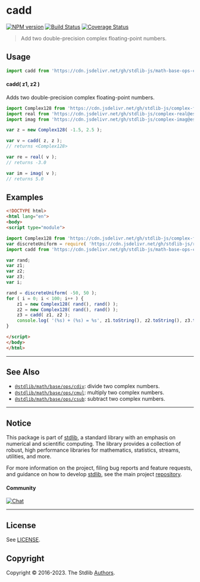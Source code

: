 <!--

@license Apache-2.0

Copyright (c) 2018 The Stdlib Authors.

Licensed under the Apache License, Version 2.0 (the "License");
you may not use this file except in compliance with the License.
You may obtain a copy of the License at

   http://www.apache.org/licenses/LICENSE-2.0

Unless required by applicable law or agreed to in writing, software
distributed under the License is distributed on an "AS IS" BASIS,
WITHOUT WARRANTIES OR CONDITIONS OF ANY KIND, either express or implied.
See the License for the specific language governing permissions and
limitations under the License.

-->

# cadd

[![NPM version][npm-image]][npm-url] [![Build Status][test-image]][test-url] [![Coverage Status][coverage-image]][coverage-url] <!-- [![dependencies][dependencies-image]][dependencies-url] -->

> Add two double-precision complex floating-point numbers.

<section class="intro">

</section>

<!-- /.intro -->



<section class="usage">

## Usage

```javascript
import cadd from 'https://cdn.jsdelivr.net/gh/stdlib-js/math-base-ops-cadd@esm/index.mjs';
```

#### cadd( z1, z2 )

Adds two double-precision complex floating-point numbers.

```javascript
import Complex128 from 'https://cdn.jsdelivr.net/gh/stdlib-js/complex-float64@esm/index.mjs';
import real from 'https://cdn.jsdelivr.net/gh/stdlib-js/complex-real@esm/index.mjs';
import imag from 'https://cdn.jsdelivr.net/gh/stdlib-js/complex-imag@esm/index.mjs';

var z = new Complex128( -1.5, 2.5 );

var v = cadd( z, z );
// returns <Complex128>

var re = real( v );
// returns -3.0

var im = imag( v );
// returns 5.0
```

</section>

<!-- /.usage -->

<section class="examples">

## Examples

<!-- eslint no-undef: "error" -->

```html
<!DOCTYPE html>
<html lang="en">
<body>
<script type="module">

import Complex128 from 'https://cdn.jsdelivr.net/gh/stdlib-js/complex-float64@esm/index.mjs';
var discreteUniform = require( 'https://cdn.jsdelivr.net/gh/stdlib-js/random-base-discrete-uniform' ).factory;
import cadd from 'https://cdn.jsdelivr.net/gh/stdlib-js/math-base-ops-cadd@esm/index.mjs';

var rand;
var z1;
var z2;
var z3;
var i;

rand = discreteUniform( -50, 50 );
for ( i = 0; i < 100; i++ ) {
    z1 = new Complex128( rand(), rand() );
    z2 = new Complex128( rand(), rand() );
    z3 = cadd( z1, z2 );
    console.log( '(%s) + (%s) = %s', z1.toString(), z2.toString(), z3.toString() );
}

</script>
</body>
</html>
```

</section>

<!-- /.examples -->

<!-- C interface documentation. -->



<!-- Section for related `stdlib` packages. Do not manually edit this section, as it is automatically populated. -->

<section class="related">

* * *

## See Also

-   <span class="package-name">[`@stdlib/math/base/ops/cdiv`][@stdlib/math/base/ops/cdiv]</span><span class="delimiter">: </span><span class="description">divide two complex numbers.</span>
-   <span class="package-name">[`@stdlib/math/base/ops/cmul`][@stdlib/math/base/ops/cmul]</span><span class="delimiter">: </span><span class="description">multiply two complex numbers.</span>
-   <span class="package-name">[`@stdlib/math/base/ops/csub`][@stdlib/math/base/ops/csub]</span><span class="delimiter">: </span><span class="description">subtract two complex numbers.</span>

</section>

<!-- /.related -->

<!-- Section for all links. Make sure to keep an empty line after the `section` element and another before the `/section` close. -->


<section class="main-repo" >

* * *

## Notice

This package is part of [stdlib][stdlib], a standard library with an emphasis on numerical and scientific computing. The library provides a collection of robust, high performance libraries for mathematics, statistics, streams, utilities, and more.

For more information on the project, filing bug reports and feature requests, and guidance on how to develop [stdlib][stdlib], see the main project [repository][stdlib].

#### Community

[![Chat][chat-image]][chat-url]

---

## License

See [LICENSE][stdlib-license].


## Copyright

Copyright &copy; 2016-2023. The Stdlib [Authors][stdlib-authors].

</section>

<!-- /.stdlib -->

<!-- Section for all links. Make sure to keep an empty line after the `section` element and another before the `/section` close. -->

<section class="links">

[npm-image]: http://img.shields.io/npm/v/@stdlib/math-base-ops-cadd.svg
[npm-url]: https://npmjs.org/package/@stdlib/math-base-ops-cadd

[test-image]: https://github.com/stdlib-js/math-base-ops-cadd/actions/workflows/test.yml/badge.svg?branch=main
[test-url]: https://github.com/stdlib-js/math-base-ops-cadd/actions/workflows/test.yml?query=branch:main

[coverage-image]: https://img.shields.io/codecov/c/github/stdlib-js/math-base-ops-cadd/main.svg
[coverage-url]: https://codecov.io/github/stdlib-js/math-base-ops-cadd?branch=main

<!--

[dependencies-image]: https://img.shields.io/david/stdlib-js/math-base-ops-cadd.svg
[dependencies-url]: https://david-dm.org/stdlib-js/math-base-ops-cadd/main

-->

[chat-image]: https://img.shields.io/gitter/room/stdlib-js/stdlib.svg
[chat-url]: https://gitter.im/stdlib-js/stdlib/

[stdlib]: https://github.com/stdlib-js/stdlib

[stdlib-authors]: https://github.com/stdlib-js/stdlib/graphs/contributors

[umd]: https://github.com/umdjs/umd
[es-module]: https://developer.mozilla.org/en-US/docs/Web/JavaScript/Guide/Modules

[deno-url]: https://github.com/stdlib-js/math-base-ops-cadd/tree/deno
[umd-url]: https://github.com/stdlib-js/math-base-ops-cadd/tree/umd
[esm-url]: https://github.com/stdlib-js/math-base-ops-cadd/tree/esm
[branches-url]: https://github.com/stdlib-js/math-base-ops-cadd/blob/main/branches.md

[stdlib-license]: https://raw.githubusercontent.com/stdlib-js/math-base-ops-cadd/main/LICENSE

<!-- <related-links> -->

[@stdlib/math/base/ops/cdiv]: https://github.com/stdlib-js/math-base-ops-cdiv/tree/esm

[@stdlib/math/base/ops/cmul]: https://github.com/stdlib-js/math-base-ops-cmul/tree/esm

[@stdlib/math/base/ops/csub]: https://github.com/stdlib-js/math-base-ops-csub/tree/esm

<!-- </related-links> -->

</section>

<!-- /.links -->
